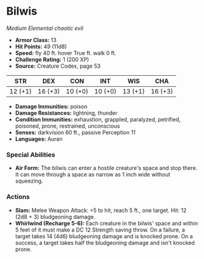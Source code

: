 # Bilwis

*Medium* *Elemental* *chaotic evil*

- **Armor Class:** 13
- **Hit Points:** 49 (11d8)
- **Speed:** fly 40 ft. hover True ft. walk 0 ft.
- **Challenge Rating:** 1 (200 XP)
- **Source:** Creature Codex, page 53

| STR | DEX | CON | INT | WIS | CHA |
| --- | --- | --- | --- | --- | --- |
| 12 (+1) | 16 (+3) | 10 (+0) | 10 (+0) | 13 (+1) | 16 (+3) |

- **Damage Immunities:** poison
- **Damage Resistances:** lightning, thunder
- **Condition Immunities:** exhaustion, grappled, paralyzed, petrified, poisoned, prone, restrained, unconscious
- **Senses:** darkvision 60 ft., passive Perception 11
- **Languages:** Auran

### Special Abilities

- **Air Form:** The bilwis can enter a hostile creature's space and stop there. It can move through a space as narrow as 1 inch wide without squeezing.

### Actions

- **Slam:** Melee Weapon Attack: +5 to hit, reach 5 ft., one target. Hit: 12 (2d8 + 3) bludgeoning damage.
- **Whirlwind (Recharge 5-6):** Each creature in the bilwis' space and within 5 feet of it must make a DC 12 Strength saving throw. On a failure, a target takes 14 (4d6) bludgeoning damage and is knocked prone. On a success, a target takes half the bludgeoning damage and isn't knocked prone.


